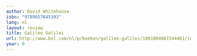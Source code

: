 ```yaml
---
author: David Whitehouse
isbn: "9789057645303"
lang: nl
layout: review
title: Galileo Galilei
url: http://www.bol.com/nl/p/boeken/galileo-galilei/1001004007244481/index.html
year: 0
---
```

